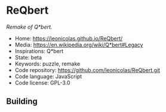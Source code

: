 # ReQbert

_Remake of Q*bert._

- Home: https://leonicolas.github.io/ReQbert/
- Media: https://en.wikipedia.org/wiki/Q*bert#Legacy
- Inspirations: Q*bert
- State: beta
- Keywords: puzzle, remake
- Code repository: https://github.com/leonicolas/ReQbert.git
- Code language: JavaScript
- Code license: GPL-3.0

## Building
